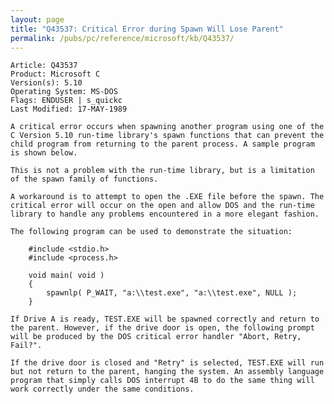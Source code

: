 ```yaml
---
layout: page
title: "Q43537: Critical Error during Spawn Will Lose Parent"
permalink: /pubs/pc/reference/microsoft/kb/Q43537/
---
```


	Article: Q43537
	Product: Microsoft C
	Version(s): 5.10
	Operating System: MS-DOS
	Flags: ENDUSER | s_quickc
	Last Modified: 17-MAY-1989
	
	A critical error occurs when spawning another program using one of the
	C Version 5.10 run-time library's spawn functions that can prevent the
	child program from returning to the parent process. A sample program
	is shown below.
	
	This is not a problem with the run-time library, but is a limitation
	of the spawn family of functions.
	
	A workaround is to attempt to open the .EXE file before the spawn. The
	critical error will occur on the open and allow DOS and the run-time
	library to handle any problems encountered in a more elegant fashion.
	
	The following program can be used to demonstrate the situation:
	
	    #include <stdio.h>
	    #include <process.h>
	
	    void main( void )
	    {
	        spawnlp( P_WAIT, "a:\\test.exe", "a:\\test.exe", NULL );
	    }
	
	If Drive A is ready, TEST.EXE will be spawned correctly and return to
	the parent. However, if the drive door is open, the following prompt
	will be produced by the DOS critical error handler "Abort, Retry,
	Fail?".
	
	If the drive door is closed and "Retry" is selected, TEST.EXE will run
	but not return to the parent, hanging the system. An assembly language
	program that simply calls DOS interrupt 4B to do the same thing will
	work correctly under the same conditions.
